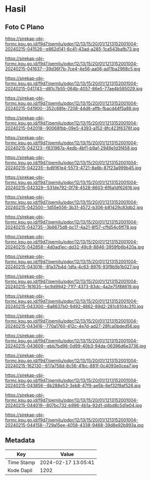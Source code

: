 # Hasil

## Foto C Plano

https://sirekap-obj-formc.kpu.go.id/f9d7/pemilu/pdpr/12/13/15/20/01/1213152001004-20240215-041526--e862d141-6c41-43ad-a285-1ca543bafb73.jpg

https://sirekap-obj-formc.kpu.go.id/f9d7/pemilu/pdpr/12/13/15/20/01/1213152001004-20240215-041637--39d36f7b-7ce4-4e56-aa06-ad11ba2968c5.jpg

https://sirekap-obj-formc.kpu.go.id/f9d7/pemilu/pdpr/12/13/15/20/01/1213152001004-20240215-041743--d81c7b55-064b-4057-86e5-77ae4b595029.jpg

https://sirekap-obj-formc.kpu.go.id/f9d7/pemilu/pdpr/12/13/15/20/01/1213152001004-20240215-041900--352c68fe-7208-44d6-affb-fbacd44f5a88.jpg

https://sirekap-obj-formc.kpu.go.id/f9d7/pemilu/pdpr/12/13/15/20/01/1213152001004-20240215-042018--90068fbb-09e5-4393-a152-8fc423f6376f.jpg

https://sirekap-obj-formc.kpu.go.id/f9d7/pemilu/pdpr/12/13/15/20/01/1213152001004-20240215-042123--f831967a-4edb-4bf1-b9af-2949e1d3f458.jpg

https://sirekap-obj-formc.kpu.go.id/f9d7/pemilu/pdpr/12/13/15/20/01/1213152001004-20240215-042235--bd9161e4-5573-4721-8a6b-87f23a999b45.jpg

https://sirekap-obj-formc.kpu.go.id/f9d7/pemilu/pdpr/12/13/15/20/01/1213152001004-20240215-042329--531de792-0f78-4528-8603-6f6a1df62616.jpg

https://sirekap-obj-formc.kpu.go.id/f9d7/pemilu/pdpr/12/13/15/20/01/1213152001004-20240215-042500--1d55e556-3b31-4572-b306-b81429c83db2.jpg

https://sirekap-obj-formc.kpu.go.id/f9d7/pemilu/pdpr/12/13/15/20/01/1213152001004-20240215-042735--3b6675d8-bc17-4a21-8f57-cffd54c6ff78.jpg

https://sirekap-obj-formc.kpu.go.id/f9d7/pemilu/pdpr/12/13/15/20/01/1213152001004-20240215-042858--4d0ad1ec-dd32-49c8-8846-3959fb6b420a.jpg

https://sirekap-obj-formc.kpu.go.id/f9d7/pemilu/pdpr/12/13/15/20/01/1213152001004-20240215-043016--81a37b4d-1dfa-4c63-8976-93f9b5b1b027.jpg

https://sirekap-obj-formc.kpu.go.id/f9d7/pemilu/pdpr/12/13/15/20/01/1213152001004-20240215-161635--bc9d9942-71f7-4373-83dc-4a2e75f88619.jpg

https://sirekap-obj-formc.kpu.go.id/f9d7/pemilu/pdpr/12/13/15/20/01/1213152001004-20240215-043300--6a8637b0-9492-4862-89d2-281c6104c2f0.jpg

https://sirekap-obj-formc.kpu.go.id/f9d7/pemilu/pdpr/12/13/15/20/01/1213152001004-20240215-043416--770a1760-412c-4e7d-ad27-28fca0bded56.jpg

https://sirekap-obj-formc.kpu.go.id/f9d7/pemilu/pdpr/12/13/15/20/01/1213152001004-20240215-043609--ebb7bd96-0d99-40b3-94da-06396d6e3736.jpg

https://sirekap-obj-formc.kpu.go.id/f9d7/pemilu/pdpr/12/13/15/20/01/1213152001004-20240215-162130--617a758d-8c56-41bc-881f-0c4093e0cea7.jpg

https://sirekap-obj-formc.kpu.go.id/f9d7/pemilu/pdpr/12/13/15/20/01/1213152001004-20240215-043856--8b288e53-3eb8-47f9-ae5b-6ef32f9af526.jpg

https://sirekap-obj-formc.kpu.go.id/f9d7/pemilu/pdpr/12/13/15/20/01/1213152001004-20240215-044019--807bc732-b996-4b1a-92d1-d4bd8c5d1e04.jpg

https://sirekap-obj-formc.kpu.go.id/f9d7/pemilu/pdpr/12/13/15/20/01/1213152001004-20240215-044158--729a15ee-4058-4338-9468-39d8e92b993a.jpg


## Metadata

| Key        | Value               |
| ---------- | ------------------- |
| Time Stamp | 2024-02-17 13:05:41 |
| Kode Dapil | 1202                |



